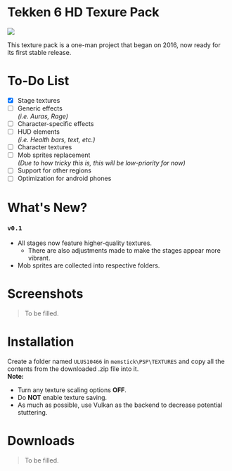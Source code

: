 # Tekken 6 HD Texure Pack
![](https://i.imgur.com/d86tdD5.png)

This texture pack is a one-man project that began on 2016, now ready for its first stable release.

# To-Do List
- [x] Stage textures
- [ ] Generic effects  
*(i.e. Auras, Rage)*
- [ ] Character-specific effects
- [ ] HUD elements  
*(i.e. Health bars, text, etc.)*
- [ ] Character textures
- [ ] Mob sprites replacement  
*(Due to how tricky this is, this will be low-priority for now)*
- [ ] Support for other regions
- [ ] Optimization for android phones

# What's New?
### `v0.1`
- All stages now feature higher-quality textures.  
  - There are also adjustments made to make the stages appear more vibrant.
- Mob sprites are collected into respective folders.

Screenshots
======
> To be filled.

# Installation
Create a folder named `ULUS10466` in `memstick\PSP\TEXTURES` and copy all the contents from the downloaded .zip file into it.  
**Note:**
- Turn any texture scaling options **OFF**.
- Do **NOT** enable texture saving.
- As much as possible, use Vulkan as the backend to decrease potential stuttering.


# Downloads
> To be filled.
